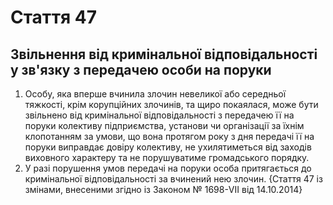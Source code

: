 Cтаття 47
====
Звільнення від кримінальної відповідальності у зв'язку з передачею особи на поруки
----
1. Особу, яка вперше вчинила злочин невеликої або середньої тяжкості, крім корупційних злочинів, та щиро покаялася, може бути звільнено від кримінальної відповідальності з передачею її на поруки колективу підприємства, установи чи організації за їхнім клопотанням за умови, що вона протягом року з дня передачі її на поруки виправдає довіру колективу, не ухилятиметься від заходів виховного характеру та не порушуватиме громадського порядку.
2. У разі порушення умов передачі на поруки особа притягається до кримінальної відповідальності за вчинений нею злочин.
{Стаття 47 із змінами, внесеними згідно із Законом № 1698-VII від 14.10.2014}
